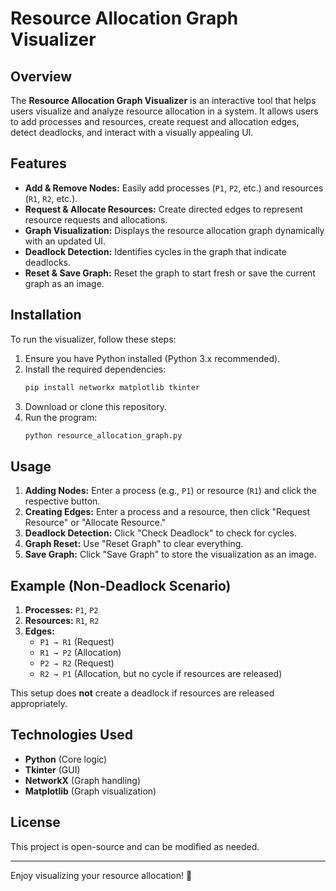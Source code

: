 # Resource Allocation Graph Visualizer

## Overview
The **Resource Allocation Graph Visualizer** is an interactive tool that helps users visualize and analyze resource allocation in a system. It allows users to add processes and resources, create request and allocation edges, detect deadlocks, and interact with a visually appealing UI.

## Features
- **Add & Remove Nodes:** Easily add processes (`P1`, `P2`, etc.) and resources (`R1`, `R2`, etc.).
- **Request & Allocate Resources:** Create directed edges to represent resource requests and allocations.
- **Graph Visualization:** Displays the resource allocation graph dynamically with an updated UI.
- **Deadlock Detection:** Identifies cycles in the graph that indicate deadlocks.
- **Reset & Save Graph:** Reset the graph to start fresh or save the current graph as an image.

## Installation
To run the visualizer, follow these steps:

1. Ensure you have Python installed (Python 3.x recommended).
2. Install the required dependencies:
   ```sh
   pip install networkx matplotlib tkinter
   ```
3. Download or clone this repository.
4. Run the program:
   ```sh
   python resource_allocation_graph.py
   ```

## Usage
1. **Adding Nodes:** Enter a process (e.g., `P1`) or resource (`R1`) and click the respective button.
2. **Creating Edges:** Enter a process and a resource, then click "Request Resource" or "Allocate Resource."
3. **Deadlock Detection:** Click "Check Deadlock" to check for cycles.
4. **Graph Reset:** Use "Reset Graph" to clear everything.
5. **Save Graph:** Click "Save Graph" to store the visualization as an image.

## Example (Non-Deadlock Scenario)
1. **Processes:** `P1`, `P2`
2. **Resources:** `R1`, `R2`
3. **Edges:**
   - `P1 → R1` (Request)
   - `R1 → P2` (Allocation)
   - `P2 → R2` (Request)
   - `R2 → P1` (Allocation, but no cycle if resources are released)

This setup does **not** create a deadlock if resources are released appropriately.

## Technologies Used
- **Python** (Core logic)
- **Tkinter** (GUI)
- **NetworkX** (Graph handling)
- **Matplotlib** (Graph visualization)

## License
This project is open-source and can be modified as needed.

---

Enjoy visualizing your resource allocation! 🚀

